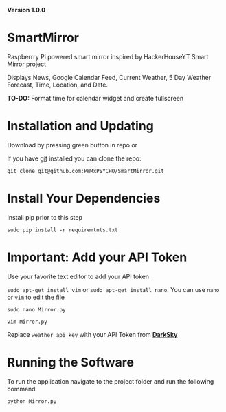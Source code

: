**Version 1.0.0**

# SmartMirror
Raspberrry Pi powered smart mirror inspired by HackerHouseYT Smart Mirror project

Displays News, Google Calendar Feed, Current Weather, 5 Day Weather Forecast, Time, Location, and Date.

**TO-DO:** Format time for calendar widget and create fullscreen


# Installation and Updating

Download by pressing green button in repo or

If you have [git](https://git-scm.com/book/en/v2/Getting-Started-Installing-Git) installed you can clone the repo:
```
git clone git@github.com:PWRxPSYCHO/SmartMirror.git
```

# Install Your Dependencies
Install pip prior to this step

```
sudo pip install -r requiremtnts.txt
```

# Important: Add your API Token

Use your favorite text editor to add your API token

`sudo apt-get install vim` or `sudo apt-get install nano`. You can use `nano` or `vim` to edit the file

```
sudo nano Mirror.py
```
```
vim Mirror.py
```
Replace `weather_api_key` with your API Token from **[DarkSky](https://darksky.net/)**

# Running the Software

To run the application navigate to the project folder and run the following command

```
python Mirror.py
```
